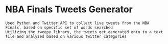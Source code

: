 # NBA Finals Tweets Generator



    Used Python and Twitter API to collect live tweets from the NBA Finals, based on specific set of words searched
    Utilizing the tweepy library, the tweets get generated onto to a text file and analyzed based on various twitter categories
